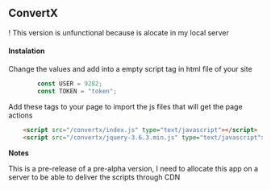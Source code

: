 ## ConvertX

! This version is unfunctional because is alocate in my local server

#### Instalation


Change the values and add into a empty script tag in html file of your site
```javascript 
        const USER = 9282;
        const TOKEN = "token";
```


Add these tags to your page to import the js files that will get the page actions
```HTML
    <script src="/convertx/index.js" type="text/javascript"></script>
    <script src="/convertx/jquery-3.6.3.min.js" type="text/javascript"></script>
```

**Notes**

This is a pre-release of a pre-alpha version, I need to allocate this app on a server to be able to deliver the scripts through CDN 

